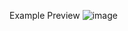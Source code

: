 Example Preview
![image](https://github.com/user-attachments/assets/b046c2e0-ff89-42e0-84e5-b92a8bc90bfb)
